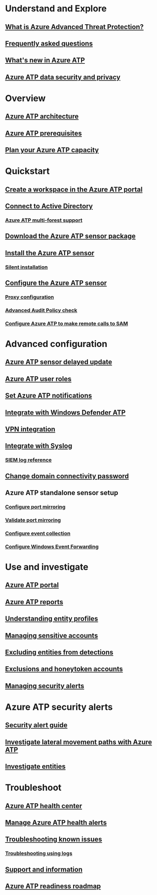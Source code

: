 # Understand and Explore
## [What is Azure Advanced Threat Protection?](what-is-atp.md)
## [Frequently asked questions](atp-technical-faq.md)
## [What's new in Azure ATP](atp-whats-new.md)
## [Azure ATP data security and privacy](atp-privacy-compliance.md)
# Overview
## [Azure ATP architecture](atp-architecture.md)
## [Azure ATP prerequisites](atp-prerequisites.md)
## [Plan your Azure ATP capacity](atp-capacity-planning.md)
# Quickstart
## [Create a workspace in the Azure ATP portal](install-atp-step1.md)
## [Connect to Active Directory](install-atp-step2.md)
### [Azure ATP multi-forest support](atp-multi-forest.md)
## [Download the Azure ATP sensor package](install-atp-step3.md)
## [Install the Azure ATP sensor](install-atp-step4.md)
### [Silent installation](ATP-silent-installation.md)
## [Configure the Azure ATP sensor](install-atp-step5.md)
### [Proxy configuration](configure-proxy.md)
### [Advanced Audit Policy check](atp-advanced-audit-policy.md)
### [Configure Azure ATP to make remote calls to SAM](install-atp-step8-samr.md)
# Advanced configuration
## [Azure ATP sensor delayed update](sensor-update.md)
## [Azure ATP user roles](atp-role-groups.md)
## [Set Azure ATP notifications](notifications.md)
## [Integrate with Windows Defender ATP](integrate-wd-atp.md)
## [VPN integration](install-atp-step6-vpn.md)
## [Integrate with Syslog](setting-syslog.md)
### [SIEM log reference](cef-format-sa.md)
## [Change domain connectivity password](modifying-atp-config-dcpassword.md)
## Azure ATP standalone sensor setup
### [Configure port mirroring](configure-port-mirroring.md)
### [Validate port mirroring](validate-port-mirroring.md)
### [Configure event collection](configure-event-collection.md)
### [Configure Windows Event Forwarding](configure-event-forwarding.md)
# Use and investigate
## [Azure ATP portal](workspace-portal.md)
## [Azure ATP reports](reports.md)
## [Understanding entity profiles](entity-profiles.md)
## [Managing sensitive accounts](sensitive-accounts.md)
## [Excluding entities from detections](excluding-entities-from-detections.md)
## [Exclusions and honeytoken accounts](install-atp-step7.md)
## [Managing security alerts](working-with-suspicious-activities.md)
# Azure ATP security alerts
## [Security alert guide](suspicious-activity-guide.md)
## [Investigate lateral movement paths with Azure ATP](use-case-lateral-movement-path.md)
## [Investigate entities](investigate-entity.md)
# Troubleshoot
## [Azure ATP health center](atp-health-center.md)
## [Manage Azure ATP health alerts](monitoring-alerts.md)
## [Troubleshooting known issues](troubleshooting-atp-known-issues.md)
### [Troubleshooting using logs](troubleshooting-atp-using-logs.md)
## [Support and information](atp-support.md)
## [Azure ATP readiness roadmap](atp-resources.md)